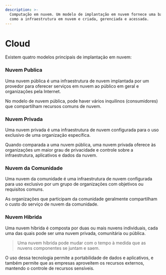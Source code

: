 ```yaml
---
description: >-
  Computação em nuvem. Um modelo de implantação em nuvem fornece uma base para
  como a infraestrutura em nuvem e criada, gerenciada e acessada.
---
```


# Cloud

Existem quatro modelos principais de implantação em nuvem:

### Nuvem Publica

Uma nuvem pública é uma infraestrutura de nuvem implantada por um provedor para oferecer serviços em nuvem ao público em geral e organizações pela Internet.&#x20;

No modelo de nuvem pública, pode haver vários inquilinos (consumidores) que compartilham recursos comuns de nuvem.

### Nuvem Privada

Uma nuvem privada é uma infraestrutura de nuvem configurada para o uso exclusivo de uma organização específica.&#x20;

Quando comparada a uma nuvem pública, uma nuvem privada oferece às organizações um maior grau de privacidade e controle sobre a infraestrutura, aplicativos e dados da nuvem.

### Nuvem da Comunidade

Uma nuvem da comunidade é uma infraestrutura de nuvem configurada para uso exclusivo por um grupo de organizações com objetivos ou requisitos comuns.&#x20;

As organizações que participam da comunidade geralmente compartilham o custo do serviço de nuvem da comunidade.

### Nuvem Hibrida

Uma nuvem híbrida é composta por duas ou mais nuvens individuais, cada uma das quais pode ser uma nuvem privada, comunitária ou pública.&#x20;

> Uma nuvem híbrida pode mudar com o tempo à medida que as nuvens componentes se juntam e saem.

O uso dessa tecnologia permite a portabilidade de dados e aplicativos, e também permite que as empresas aproveitem os recursos externos, mantendo o controle de recursos sensíveis.
